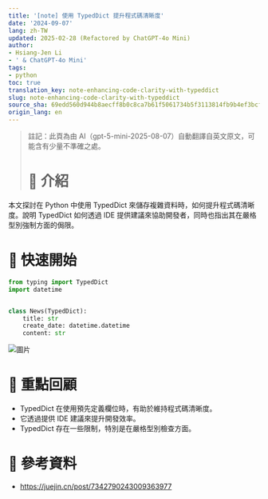 ```yaml
---
title: '[note] 使用 TypedDict 提升程式碼清晰度'
date: '2024-09-07'
lang: zh-TW
updated: 2025-02-28 (Refactored by ChatGPT-4o Mini)
author:
- Hsiang-Jen Li
- ' & ChatGPT-4o Mini'
tags:
- python
toc: true
translation_key: note-enhancing-code-clarity-with-typeddict
slug: note-enhancing-code-clarity-with-typeddict
source_sha: 69edd560d944b8aecff8b0c8ca7b61f5061734b5f3113814fb9b4ef3bcf42686
origin_lang: en
---
```


> 註記：此頁為由 AI（gpt-5-mini-2025-08-07）自動翻譯自英文原文，可能含有少量不準確之處。
> 
> # 📌 介紹
本文探討在 Python 中使用 TypedDict 來儲存複雜資料時，如何提升程式碼清晰度。說明 TypedDict 如何透過 IDE 提供建議來協助開發者，同時也指出其在嚴格型別強制方面的侷限。
<!-- more -->

# 🚀 快速開始
```python
from typing import TypedDict
import datetime


class News(TypedDict):
    title: str 
    create_date: datetime.datetime
    content: str
```

![圖片](https://hackmd.io/_uploads/HkpDhsFhR.png)

# 🔁 重點回顧
- TypedDict 在使用預先定義欄位時，有助於維持程式碼清晰度。
- 它透過提供 IDE 建議來提升開發效率。
- TypedDict 存在一些限制，特別是在嚴格型別檢查方面。

# 🔗 參考資料
- https://juejin.cn/post/7342790243009363977

